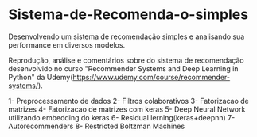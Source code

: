 # Sistema-de-Recomenda-o-simples
Desenvolvendo um sistema de recomendação simples e analisando sua performance em diversos modelos.

Reprodução, análise e comentários sobre do sistema de recomendação desenvolvido no curso "Recommender Systems and Deep Learning in Python" da Udemy(https://www.udemy.com/course/recommender-systems/). 

1- Preprocessamento de dados
2- Filtros colaborativos
3- Fatorizacao de matrizes
4- Fatorizacao de matrizes com keras
5- Deep Neural Network utilizando embedding do keras
6- Residual lerning(keras+deepnn)
7- Autorecommenders
8- Restricted Boltzman Machines
